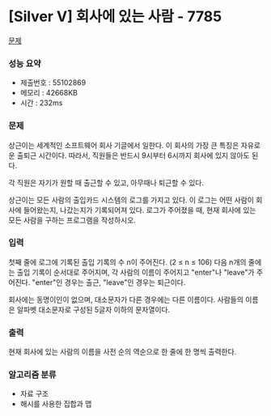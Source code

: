 # [Silver V] 회사에 있는 사람 - 7785
<a href="https://www.acmicpc.net/problem/7785">문제</a>

### 성능 요약
- 제출번호 : 55102869 <br>
- 메모리 : 42668KB <br>
- 시간 : 232ms

### 문제
상근이는 세계적인 소프트웨어 회사 기글에서 일한다. 
이 회사의 가장 큰 특징은 자유로운 출퇴근 시간이다. 
따라서, 직원들은 반드시 9시부터 6시까지 회사에 있지 않아도 된다.

각 직원은 자기가 원할 때 출근할 수 있고, 아무때나 퇴근할 수 있다.

상근이는 모든 사람의 출입카드 시스템의 로그를 가지고 있다. 
이 로그는 어떤 사람이 회사에 들어왔는지, 나갔는지가 기록되어져 있다. 
로그가 주어졌을 때, 현재 회사에 있는 모든 사람을 구하는 프로그램을 작성하시오.

### 입력
첫째 줄에 로그에 기록된 출입 기록의 수 n이 주어진다. (2 ≤ n ≤ 106) 
다음 n개의 줄에는 출입 기록이 순서대로 주어지며, 각 사람의 이름이 주어지고 "enter"나 "leave"가 주어진다. 
"enter"인 경우는 출근, "leave"인 경우는 퇴근이다.

회사에는 동명이인이 없으며, 대소문자가 다른 경우에는 다른 이름이다. 
사람들의 이름은 알파벳 대소문자로 구성된 5글자 이하의 문자열이다.

### 출력
현재 회사에 있는 사람의 이름을 사전 순의 역순으로 한 줄에 한 명씩 출력한다.

### 알고리즘 분류
- 자료 구조
- 해시를 사용한 집합과 맵
